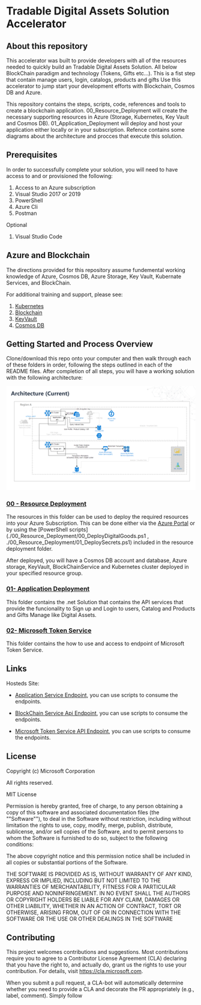 # Tradable Digital Assets Solution Accelerator


## About this repository
This accelerator was built to provide developers with all of the resources needed to quickly build an  Tradable Digital Assets Solution. All below BlockChain paradigm and technology (Tokens, Gifts etc...). This is a fist step that contain manage users, login, catalogs, products and gifts Use this accelerator to jump start your development efforts with Blockchain, Cosmos DB and Azure.

This repository contains the steps, scripts, code, references and tools to create a  blockchain application. 00_Resource_Deployment will create the necessary supporting resources in Azure (Storage, Kubernetes, Key Vault and Cosmos DB). 01_Application_Deployment will deploy and host your application either locally or in your subscription. Refence contains some diagrams about the architecture and procces that execute this solution.

## Prerequisites
In order to successfully complete your solution, you will need to have access to and or provisioned the following:
1. Access to an Azure subscription
2. Visual Studio 2017 or 2019
3. PowerShell
4. Azure Cli
5. Postman

Optional
1. Visual Studio Code

## Azure and Blockchain
The directions provided for this repository assume fundemental working knowledge of Azure, Cosmos DB, Azure Storage, Key Vault, Kubernate Services, and BlockChain. 

For additional training and support, please see:
 1. [Kubernetes](https://kubernetes.io/)
 2. [Blockchain](https://azure.microsoft.com/en-us/solutions/blockchain/)
 3. [KeyVault](https://docs.microsoft.com/en-us/azure/key-vault/basic-concepts)
 4. [Cosmos DB](https://docs.microsoft.com/en-us/azure/cosmos-db/introduction)

## Getting Started and Process Overview
Clone/download this repo onto your computer and then walk through each of these folders in order, following the steps outlined in each of the README files.  After completion of all steps, you will have a working solution with the following architecture:

![Microservices Architecture](./Reference/Architecture/Architecture-Current.png)


### [00 - Resource Deployment](./00_Resource_Deployment)
The resources in this folder can be used to deploy the required resources into your Azure Subscription. This can be done either via the [Azure Portal](https://portal.azure.com) or by using the [PowerShell scripts](./00_Resource_Deployment/00_DeployDigitalGoods.ps1 , ./00_Resource_Deployment/01_DeploySecrets.ps1) included in the resource deployment folder.

After deployed, you will have a Cosmos DB account and database, Azure storage, KeyVault, BlockChainService and Kubernetes cluster deployed in your specified resource group.

### [01- Application Deployment](./01_Application_Deployment)
This folder contains the .net Solution that contains the API services that provide the funcionality to Sign up and Login to users, Catalog and Products and Gifts Manage like Digital Assets.

### [02- Microsoft Token Service](./02_Microsoft_Token_Service)
This folder contains the how to use and access to endpoint of Microsoft Token Service.

## Links
Hosteds Site:
* [Application Service Endpoint](http://51.143.61.82/swagger/index.html), you can use scripts to consume the endpoints.

* [BlockChain Service Api Endpoint](http://40.91.124.177/swagger/index.html), you can use scripts to consume the endpoints.

* [Microsoft Token Service API Endpoint](http://40.91.80.182/swagger/index.html), you can use scripts to consume the endpoints.

## License
Copyright (c) Microsoft Corporation

All rights reserved.

MIT License

Permission is hereby granted, free of charge, to any person obtaining a copy of this software and associated documentation files (the ""Software""), to deal in the Software without restriction, including without limitation the rights to use, copy, modify, merge, publish, distribute, sublicense, and/or sell copies of the Software, and to permit persons to whom the Software is furnished to do so, subject to the following conditions:

The above copyright notice and this permission notice shall be included in all copies or substantial portions of the Software.

THE SOFTWARE IS PROVIDED AS IS, WITHOUT WARRANTY OF ANY KIND, EXPRESS OR IMPLIED, INCLUDING BUT NOT LIMITED TO THE WARRANTIES OF MERCHANTABILITY, FITNESS FOR A PARTICULAR PURPOSE AND NONINFRINGEMENT. IN NO EVENT SHALL THE AUTHORS OR COPYRIGHT HOLDERS BE LIABLE FOR ANY CLAIM, DAMAGES OR OTHER LIABILITY, WHETHER IN AN ACTION OF CONTRACT, TORT OR OTHERWISE, ARISING FROM, OUT OF OR IN CONNECTION WITH THE SOFTWARE OR THE USE OR OTHER DEALINGS IN THE SOFTWARE

## Contributing

This project welcomes contributions and suggestions.  Most contributions require you to agree to a
Contributor License Agreement (CLA) declaring that you have the right to, and actually do, grant us
the rights to use your contribution. For details, visit https://cla.microsoft.com.

When you submit a pull request, a CLA-bot will automatically determine whether you need to provide
a CLA and decorate the PR appropriately (e.g., label, comment). Simply follow 

